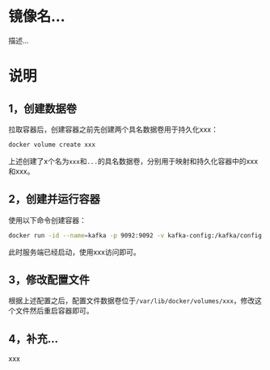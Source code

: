 # 镜像名...

描述...

# 说明

## 1，创建数据卷

拉取容器后，创建容器之前先创建两个具名数据卷用于持久化xxx：

```bash
docker volume create xxx
```

上述创建了x个名为`xxx`和`...`的具名数据卷，分别用于映射和持久化容器中的xxx和xxx。

## 2，创建并运行容器

使用以下命令创建容器：

```bash
docker run -id --name=kafka -p 9092:9092 -v kafka-config:/kafka/config swsk33/kafka-standalone
```

此时服务端已经启动，使用xxx访问即可。

## 3，修改配置文件

根据上述配置之后，配置文件数据卷位于`/var/lib/docker/volumes/xxx`，修改这个文件然后重启容器即可。

## 4，补充...

xxx